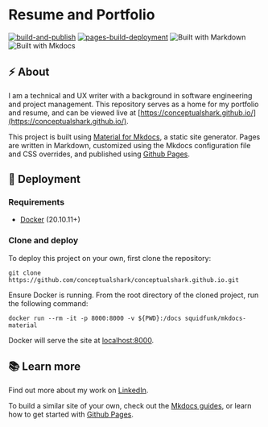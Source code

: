 # Resume and Portfolio
[![build-and-publish](https://github.com/conceptualshark/conceptualshark.github.io/actions/workflows/publish.yml/badge.svg)](https://github.com/conceptualshark/conceptualshark.github.io/actions/workflows/publish.yml) [![pages-build-deployment](https://github.com/conceptualshark/conceptualshark.github.io/actions/workflows/pages/pages-build-deployment/badge.svg)](https://github.com/conceptualshark/conceptualshark.github.io/actions/workflows/pages/pages-build-deployment) ![Built with Markdown](https://img.shields.io/badge/Markdown-blue) ![Built with Mkdocs](https://img.shields.io/badge/Mkdocs-red)

## :zap: About
I am a technical and UX writer with a background in software engineering and project management. This repository serves as a home for my portfolio and resume, and can be viewed live at [https://conceptualshark.github.io/](https://conceptualshark.github.io/). 

This project is built using [Material for Mkdocs](https://squidfunk.github.io/mkdocs-material/), a static site generator. Pages are written in Markdown, customized using the Mkdocs configuration file and CSS overrides, and published using [Github Pages](https://pages.github.com/).

## :rocket: Deployment

### Requirements
- [Docker](https://www.docker.com/) (20.10.11+)

### Clone and deploy
To deploy this project on your own, first clone the repository:
```
git clone https://github.com/conceptualshark/conceptualshark.github.io.git
```
Ensure Docker is running. From the root directory of the cloned project, run the following command:

```
docker run --rm -it -p 8000:8000 -v ${PWD}:/docs squidfunk/mkdocs-material
```

Docker will serve the site at [localhost:8000](localhost:8000). 

## :books: Learn more
Find out more about my work on [LinkedIn](https://www.linkedin.com/in/cole-isaac/).

To build a similar site of your own, check out the [Mkdocs guides](https://squidfunk.github.io/mkdocs-material/getting-started/), or learn how to get started with [Github Pages](https://pages.github.com/).
